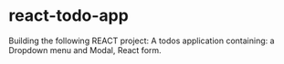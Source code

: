 # react-todo-app
Building the following REACT project: A todos application containing: a Dropdown menu and Modal, React form. 
